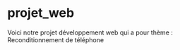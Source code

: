 # projet_web
Voici notre projet développement web qui a pour thème : Reconditionnement de téléphone 
